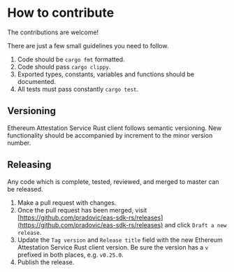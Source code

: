 # How to contribute

The contributions are welcome! 

There are just a few small guidelines you need to follow.

1. Code should be `cargo fmt` formatted.
2. Code should pass `cargo clippy`.
3. Exported types, constants, variables and functions should be documented.
5. All tests must pass constantly `cargo test`.

## Versioning

Ethereum Attestation Service Rust client follows semantic versioning. New functionality should be accompanied by increment to the minor version number.

## Releasing

Any code which is complete, tested, reviewed, and merged to master can be released.

1. Make a pull request with changes.
2. Once the pull request has been merged, visit [https://github.com/pradovic/eas-sdk-rs/releases](https://github.com/pradovic/eas-sdk-rs/releases) and click `Draft a new release`.
3. Update the `Tag version` and `Release title` field with the new Ethereum Attestation Service Rust client version. Be sure the version has a `v` prefixed in both places, e.g. `v0.25.0`.
4. Publish the release.
